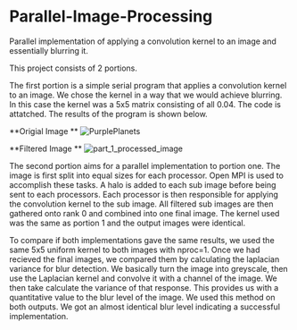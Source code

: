 # Parallel-Image-Processing
Parallel implementation of applying a convolution kernel to an image and essentially blurring it.

This project consists of 2 portions. 

The first portion is a simple serial program that applies a convolution kernel to an image. We chose the kernel in a way that we would achieve blurring. In this case the kernel was a 5x5 matrix consisting of all 0.04. The code is attatched. The results of the program is shown below.

**Origial Image
**
![PurplePlanets](https://github.com/user-attachments/assets/b8a0cc18-5c3c-4185-a0eb-07a1669b4590)

**Filtered Image
**
![part_1_processed_image](https://github.com/user-attachments/assets/b153a982-b1da-4f1f-acf8-27dd072bf571)

The second portion aims for a parallel implementation to portion one. The image is first split into equal sizes for each processor. Open MPI is used to accomplish these tasks. A halo is added to each sub image before being sent to each processors. Each processor is then responsible for applying the convolution kernel to the sub image. All filtered sub images are then gathered onto rank 0 and combined into one final image. The kernel used was the same as portion 1 and the output images were identical.

To compare if both implementations gave the same results, we used the same 5x5 uniform kernel to both images with nproc=1. Once we had recieved the final images, we compared them by calculating the laplacian variance for blur detection. We basically turn the image into greyscale, then use the Laplacian kernel and convolve it with a channel of the image. We then take calculate the variance of that response. This provides us with a quantitative value to the blur level of the image. We used this method on both outputs. We got an almost identical blur level indicating a successful implementation.
